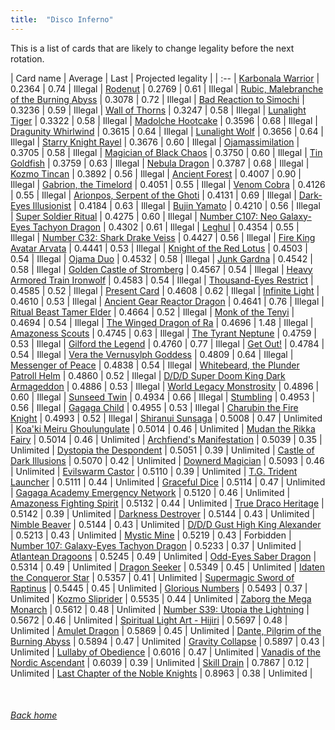 ```yaml
---
title:  "Disco Inferno"
---
```


This is a list of cards that are likely to change legality before the next rotation.

| Card name | Average | Last | Projected legality |
| :-- |
[Karbonala Warrior](https://db.ygoprodeck.com/card/?search=Karbonala%20Warrior) | 0.2364 | 0.74 | Illegal |
[Rodenut](https://db.ygoprodeck.com/card/?search=Rodenut) | 0.2769 | 0.61 | Illegal |
[Rubic, Malebranche of the Burning Abyss](https://db.ygoprodeck.com/card/?search=Rubic,%20Malebranche%20of%20the%20Burning%20Abyss) | 0.3078 | 0.72 | Illegal |
[Bad Reaction to Simochi](https://db.ygoprodeck.com/card/?search=Bad%20Reaction%20to%20Simochi) | 0.3236 | 0.59 | Illegal |
[Wall of Thorns](https://db.ygoprodeck.com/card/?search=Wall%20of%20Thorns) | 0.3247 | 0.58 | Illegal |
[Lunalight Tiger](https://db.ygoprodeck.com/card/?search=Lunalight%20Tiger) | 0.3322 | 0.58 | Illegal |
[Madolche Hootcake](https://db.ygoprodeck.com/card/?search=Madolche%20Hootcake) | 0.3596 | 0.68 | Illegal |
[Dragunity Whirlwind](https://db.ygoprodeck.com/card/?search=Dragunity%20Whirlwind) | 0.3615 | 0.64 | Illegal |
[Lunalight Wolf](https://db.ygoprodeck.com/card/?search=Lunalight%20Wolf) | 0.3656 | 0.64 | Illegal |
[Starry Knight Rayel](https://db.ygoprodeck.com/card/?search=Starry%20Knight%20Rayel) | 0.3676 | 0.60 | Illegal |
[Ojamassimilation](https://db.ygoprodeck.com/card/?search=Ojamassimilation) | 0.3705 | 0.58 | Illegal |
[Magician of Black Chaos](https://db.ygoprodeck.com/card/?search=Magician%20of%20Black%20Chaos) | 0.3750 | 0.60 | Illegal |
[Tin Goldfish](https://db.ygoprodeck.com/card/?search=Tin%20Goldfish) | 0.3759 | 0.63 | Illegal |
[Nebula Dragon](https://db.ygoprodeck.com/card/?search=Nebula%20Dragon) | 0.3787 | 0.68 | Illegal |
[Kozmo Tincan](https://db.ygoprodeck.com/card/?search=Kozmo%20Tincan) | 0.3892 | 0.56 | Illegal |
[Ancient Forest](https://db.ygoprodeck.com/card/?search=Ancient%20Forest) | 0.4007 | 0.90 | Illegal |
[Gabrion, the Timelord](https://db.ygoprodeck.com/card/?search=Gabrion,%20the%20Timelord) | 0.4051 | 0.55 | Illegal |
[Venom Cobra](https://db.ygoprodeck.com/card/?search=Venom%20Cobra) | 0.4126 | 0.55 | Illegal |
[Arionpos, Serpent of the Ghoti](https://db.ygoprodeck.com/card/?search=Arionpos,%20Serpent%20of%20the%20Ghoti) | 0.4131 | 0.69 | Illegal |
[Dark-Eyes Illusionist](https://db.ygoprodeck.com/card/?search=Dark-Eyes%20Illusionist) | 0.4184 | 0.63 | Illegal |
[Bujin Yamato](https://db.ygoprodeck.com/card/?search=Bujin%20Yamato) | 0.4210 | 0.56 | Illegal |
[Super Soldier Ritual](https://db.ygoprodeck.com/card/?search=Super%20Soldier%20Ritual) | 0.4275 | 0.60 | Illegal |
[Number C107: Neo Galaxy-Eyes Tachyon Dragon](https://db.ygoprodeck.com/card/?search=Number%20C107:%20Neo%20Galaxy-Eyes%20Tachyon%20Dragon) | 0.4302 | 0.61 | Illegal |
[Leghul](https://db.ygoprodeck.com/card/?search=Leghul) | 0.4354 | 0.55 | Illegal |
[Number C32: Shark Drake Veiss](https://db.ygoprodeck.com/card/?search=Number%20C32:%20Shark%20Drake%20Veiss) | 0.4427 | 0.56 | Illegal |
[Fire King Avatar Arvata](https://db.ygoprodeck.com/card/?search=Fire%20King%20Avatar%20Arvata) | 0.4441 | 0.53 | Illegal |
[Knight of the Red Lotus](https://db.ygoprodeck.com/card/?search=Knight%20of%20the%20Red%20Lotus) | 0.4503 | 0.54 | Illegal |
[Ojama Duo](https://db.ygoprodeck.com/card/?search=Ojama%20Duo) | 0.4532 | 0.58 | Illegal |
[Junk Gardna](https://db.ygoprodeck.com/card/?search=Junk%20Gardna) | 0.4542 | 0.58 | Illegal |
[Golden Castle of Stromberg](https://db.ygoprodeck.com/card/?search=Golden%20Castle%20of%20Stromberg) | 0.4567 | 0.54 | Illegal |
[Heavy Armored Train Ironwolf](https://db.ygoprodeck.com/card/?search=Heavy%20Armored%20Train%20Ironwolf) | 0.4583 | 0.54 | Illegal |
[Thousand-Eyes Restrict](https://db.ygoprodeck.com/card/?search=Thousand-Eyes%20Restrict) | 0.4585 | 0.52 | Illegal |
[Present Card](https://db.ygoprodeck.com/card/?search=Present%20Card) | 0.4608 | 0.62 | Illegal |
[Infinite Light](https://db.ygoprodeck.com/card/?search=Infinite%20Light) | 0.4610 | 0.53 | Illegal |
[Ancient Gear Reactor Dragon](https://db.ygoprodeck.com/card/?search=Ancient%20Gear%20Reactor%20Dragon) | 0.4641 | 0.76 | Illegal |
[Ritual Beast Tamer Elder](https://db.ygoprodeck.com/card/?search=Ritual%20Beast%20Tamer%20Elder) | 0.4664 | 0.52 | Illegal |
[Monk of the Tenyi](https://db.ygoprodeck.com/card/?search=Monk%20of%20the%20Tenyi) | 0.4694 | 0.54 | Illegal |
[The Winged Dragon of Ra](https://db.ygoprodeck.com/card/?search=The%20Winged%20Dragon%20of%20Ra) | 0.4696 | 1.48 | Illegal |
[Amazoness Scouts](https://db.ygoprodeck.com/card/?search=Amazoness%20Scouts) | 0.4745 | 0.63 | Illegal |
[The Tyrant Neptune](https://db.ygoprodeck.com/card/?search=The%20Tyrant%20Neptune) | 0.4759 | 0.53 | Illegal |
[Gilford the Legend](https://db.ygoprodeck.com/card/?search=Gilford%20the%20Legend) | 0.4760 | 0.77 | Illegal |
[Get Out!](https://db.ygoprodeck.com/card/?search=Get%20Out!) | 0.4784 | 0.54 | Illegal |
[Vera the Vernusylph Goddess](https://db.ygoprodeck.com/card/?search=Vera%20the%20Vernusylph%20Goddess) | 0.4809 | 0.64 | Illegal |
[Messenger of Peace](https://db.ygoprodeck.com/card/?search=Messenger%20of%20Peace) | 0.4838 | 0.54 | Illegal |
[Whitebeard, the Plunder Patroll Helm](https://db.ygoprodeck.com/card/?search=Whitebeard,%20the%20Plunder%20Patroll%20Helm) | 0.4860 | 0.52 | Illegal |
[D/D/D Super Doom King Dark Armageddon](https://db.ygoprodeck.com/card/?search=D/D/D%20Super%20Doom%20King%20Dark%20Armageddon) | 0.4886 | 0.53 | Illegal |
[World Legacy Monstrosity](https://db.ygoprodeck.com/card/?search=World%20Legacy%20Monstrosity) | 0.4896 | 0.60 | Illegal |
[Sunseed Twin](https://db.ygoprodeck.com/card/?search=Sunseed%20Twin) | 0.4934 | 0.66 | Illegal |
[Stumbling](https://db.ygoprodeck.com/card/?search=Stumbling) | 0.4953 | 0.56 | Illegal |
[Gagaga Child](https://db.ygoprodeck.com/card/?search=Gagaga%20Child) | 0.4955 | 0.53 | Illegal |
[Charubin the Fire Knight](https://db.ygoprodeck.com/card/?search=Charubin%20the%20Fire%20Knight) | 0.4993 | 0.52 | Illegal |
[Shiranui Sunsaga](https://db.ygoprodeck.com/card/?search=Shiranui%20Sunsaga) | 0.5008 | 0.47 | Unlimited |
[Koa'ki Meiru Ghoulungulate](https://db.ygoprodeck.com/card/?search=Koa'ki%20Meiru%20Ghoulungulate) | 0.5014 | 0.46 | Unlimited |
[Mudan the Rikka Fairy](https://db.ygoprodeck.com/card/?search=Mudan%20the%20Rikka%20Fairy) | 0.5014 | 0.46 | Unlimited |
[Archfiend's Manifestation](https://db.ygoprodeck.com/card/?search=Archfiend's%20Manifestation) | 0.5039 | 0.35 | Unlimited |
[Dystopia the Despondent](https://db.ygoprodeck.com/card/?search=Dystopia%20the%20Despondent) | 0.5051 | 0.39 | Unlimited |
[Castle of Dark Illusions](https://db.ygoprodeck.com/card/?search=Castle%20of%20Dark%20Illusions) | 0.5070 | 0.42 | Unlimited |
[Downerd Magician](https://db.ygoprodeck.com/card/?search=Downerd%20Magician) | 0.5093 | 0.46 | Unlimited |
[Evilswarm Castor](https://db.ygoprodeck.com/card/?search=Evilswarm%20Castor) | 0.5110 | 0.39 | Unlimited |
[T.G. Trident Launcher](https://db.ygoprodeck.com/card/?search=T.G.%20Trident%20Launcher) | 0.5111 | 0.44 | Unlimited |
[Graceful Dice](https://db.ygoprodeck.com/card/?search=Graceful%20Dice) | 0.5114 | 0.47 | Unlimited |
[Gagaga Academy Emergency Network](https://db.ygoprodeck.com/card/?search=Gagaga%20Academy%20Emergency%20Network) | 0.5120 | 0.46 | Unlimited |
[Amazoness Fighting Spirit](https://db.ygoprodeck.com/card/?search=Amazoness%20Fighting%20Spirit) | 0.5132 | 0.44 | Unlimited |
[True Draco Heritage](https://db.ygoprodeck.com/card/?search=True%20Draco%20Heritage) | 0.5142 | 0.39 | Unlimited |
[Darkness Destroyer](https://db.ygoprodeck.com/card/?search=Darkness%20Destroyer) | 0.5144 | 0.43 | Unlimited |
[Nimble Beaver](https://db.ygoprodeck.com/card/?search=Nimble%20Beaver) | 0.5144 | 0.43 | Unlimited |
[D/D/D Gust High King Alexander](https://db.ygoprodeck.com/card/?search=D/D/D%20Gust%20High%20King%20Alexander) | 0.5213 | 0.43 | Unlimited |
[Mystic Mine](https://db.ygoprodeck.com/card/?search=Mystic%20Mine) | 0.5219 | 0.43 | Forbidden |
[Number 107: Galaxy-Eyes Tachyon Dragon](https://db.ygoprodeck.com/card/?search=Number%20107:%20Galaxy-Eyes%20Tachyon%20Dragon) | 0.5233 | 0.37 | Unlimited |
[Atlantean Dragoons](https://db.ygoprodeck.com/card/?search=Atlantean%20Dragoons) | 0.5245 | 0.49 | Unlimited |
[Odd-Eyes Saber Dragon](https://db.ygoprodeck.com/card/?search=Odd-Eyes%20Saber%20Dragon) | 0.5314 | 0.49 | Unlimited |
[Dragon Seeker](https://db.ygoprodeck.com/card/?search=Dragon%20Seeker) | 0.5349 | 0.45 | Unlimited |
[Idaten the Conqueror Star](https://db.ygoprodeck.com/card/?search=Idaten%20the%20Conqueror%20Star) | 0.5357 | 0.41 | Unlimited |
[Supermagic Sword of Raptinus](https://db.ygoprodeck.com/card/?search=Supermagic%20Sword%20of%20Raptinus) | 0.5445 | 0.45 | Unlimited |
[Glorious Numbers](https://db.ygoprodeck.com/card/?search=Glorious%20Numbers) | 0.5493 | 0.37 | Unlimited |
[Kozmo Sliprider](https://db.ygoprodeck.com/card/?search=Kozmo%20Sliprider) | 0.5535 | 0.44 | Unlimited |
[Zaborg the Mega Monarch](https://db.ygoprodeck.com/card/?search=Zaborg%20the%20Mega%20Monarch) | 0.5612 | 0.48 | Unlimited |
[Number S39: Utopia the Lightning](https://db.ygoprodeck.com/card/?search=Number%20S39:%20Utopia%20the%20Lightning) | 0.5672 | 0.46 | Unlimited |
[Spiritual Light Art - Hijiri](https://db.ygoprodeck.com/card/?search=Spiritual%20Light%20Art%20-%20Hijiri) | 0.5697 | 0.48 | Unlimited |
[Amulet Dragon](https://db.ygoprodeck.com/card/?search=Amulet%20Dragon) | 0.5869 | 0.45 | Unlimited |
[Dante, Pilgrim of the Burning Abyss](https://db.ygoprodeck.com/card/?search=Dante,%20Pilgrim%20of%20the%20Burning%20Abyss) | 0.5894 | 0.47 | Unlimited |
[Gravity Collapse](https://db.ygoprodeck.com/card/?search=Gravity%20Collapse) | 0.5897 | 0.43 | Unlimited |
[Lullaby of Obedience](https://db.ygoprodeck.com/card/?search=Lullaby%20of%20Obedience) | 0.6016 | 0.47 | Unlimited |
[Vanadis of the Nordic Ascendant](https://db.ygoprodeck.com/card/?search=Vanadis%20of%20the%20Nordic%20Ascendant) | 0.6039 | 0.39 | Unlimited |
[Skill Drain](https://db.ygoprodeck.com/card/?search=Skill%20Drain) | 0.7867 | 0.12 | Unlimited |
[Last Chapter of the Noble Knights](https://db.ygoprodeck.com/card/?search=Last%20Chapter%20of%20the%20Noble%20Knights) | 0.8963 | 0.38 | Unlimited |

<br>

###### [Back home](index)
